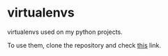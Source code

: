 virtualenvs
===========

virtualenvs used on my python projects.

To use them, clone the repository and check [this](https://pypi.python.org/pypi/virtualenv) link.

